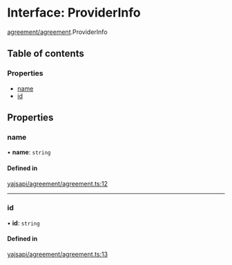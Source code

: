 # Interface: ProviderInfo

[agreement/agreement](../modules/agreement_agreement.md).ProviderInfo

## Table of contents

### Properties

- [name](agreement_agreement.ProviderInfo.md#name)
- [id](agreement_agreement.ProviderInfo.md#id)

## Properties

### name

• **name**: `string`

#### Defined in

[yajsapi/agreement/agreement.ts:12](https://github.com/golemfactory/yajsapi/blob/dec68b9/yajsapi/agreement/agreement.ts#L12)

___

### id

• **id**: `string`

#### Defined in

[yajsapi/agreement/agreement.ts:13](https://github.com/golemfactory/yajsapi/blob/dec68b9/yajsapi/agreement/agreement.ts#L13)
